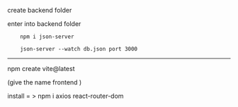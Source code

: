 
create backend folder 

enter into backend folder 

        npm i json-server

        json-server --watch db.json port 3000


------------------------------------------------------

npm create vite@latest 

(give the name frontend )

install = > npm i axios react-router-dom